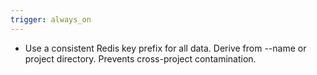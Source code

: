 ```yaml
---
trigger: always_on
---
```


- Use a consistent Redis key prefix for all data. Derive from --name or project directory. Prevents cross-project contamination.